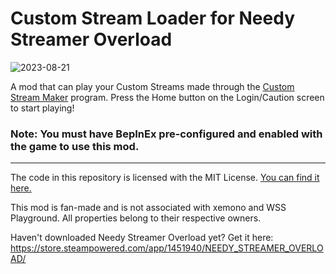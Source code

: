 # Custom Stream Loader for Needy Streamer Overload

![2023-08-21](https://github.com/amazeedaizee/CustomStreamLoader/assets/131136866/6b828ae9-0091-4f26-9125-df5e89ad03ef)


A mod that can play your Custom Streams made through the [Custom Stream Maker](https://github.com/amazeedaizee/CustomStreamMaker) program. Press the Home button on the Login/Caution screen to start playing!

### Note: You must have BepInEx pre-configured and enabled with the game to use this mod.

-----

The code in this repository is licensed with the MIT License. [You can find it here.](https://github.com/amazeedaizee/CustomStreamLoader/blob/main/LICENSE.md)

This mod is fan-made and is not associated with xemono and WSS Playground. All properties belong to their respective owners.

Haven't downloaded Needy Streamer Overload yet? Get it here: https://store.steampowered.com/app/1451940/NEEDY_STREAMER_OVERLOAD/

